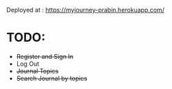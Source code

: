Deployed at : https://myjourney-prabin.herokuapp.com/

# TODO:
- <strike> Register and Sign In</strike>
- Log Out
- <strike> Journal Topics</strike>
- <strike>Search Journal by topics</srrike>

